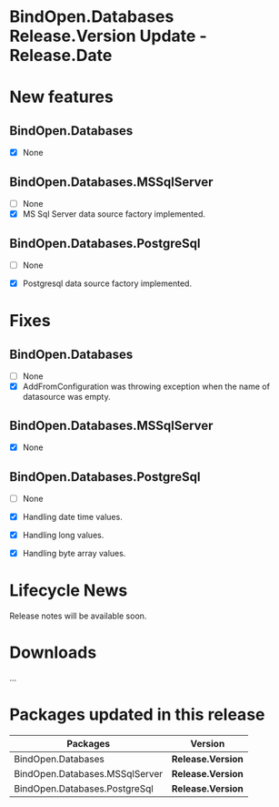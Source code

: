 BindOpen.Databases __Release.Version__ Update - __Release.Date__
====

# New features

## BindOpen.Databases

- [X] None

## BindOpen.Databases.MSSqlServer

- [ ] None
- [X] MS Sql Server data source factory implemented.

## BindOpen.Databases.PostgreSql

- [ ] None
- [X] Postgresql data source factory implemented.


# Fixes

## BindOpen.Databases

- [ ] None
- [X] AddFromConfiguration was throwing exception when the name of datasource was empty.

## BindOpen.Databases.MSSqlServer

- [X] None

## BindOpen.Databases.PostgreSql

- [ ] None
- [X] Handling date time values.
- [X] Handling long values.
- [X] Handling byte array values.


# Lifecycle News

Release notes will be available soon.

# Downloads

...

# Packages updated in this release

| Packages                       |         Version       |
|--------------------------------|:---------------------:|
| BindOpen.Databases             | __Release.Version__   |
| BindOpen.Databases.MSSqlServer | __Release.Version__   |
| BindOpen.Databases.PostgreSql  | __Release.Version__   |
